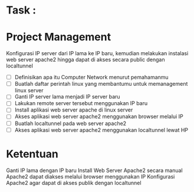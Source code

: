 # Task :

# Project Management​

Konfigurasi IP server dari IP lama ke IP baru, kemudian melakukan instalasi web server apache2 hingga dapat di akses secara public dengan localtunnel
- [ ] Definisikan apa itu Computer Network menurut pemahamanmu
- [ ] Buatlah daftar perintah linux yang membantumu untuk memanagement linux server
- [ ] Ganti IP server lama menjadi IP server baru
- [ ] Lakukan remote server tersebut menggunakan IP baru
- [ ] Install aplikasi web server apache di linux server
- [ ] Akses aplikasi web server apache2 menggunakan browser melalui IP
- [ ] Buatlah localtunnel pada web server apache2
- [ ] Akses aplikasi web server apache2 menggunakan localtunnel lewat HP

# Ketentuan​

Ganti IP lama dengan IP baru
Install Web Server Apache2 secara manual
Apache2 dapat diakses melalui browser menggunakan IP
Konfigurasi Apache2 agar dapat di akses publik dengan localtunnel

